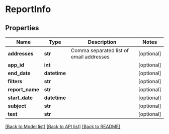 # ReportInfo

## Properties
Name | Type | Description | Notes
------------ | ------------- | ------------- | -------------
**addresses** | **str** | Comma separated list of email addresses | [optional] 
**app_id** | **int** |  | [optional] 
**end_date** | **datetime** |  | [optional] 
**filters** | **str** |  | [optional] 
**report_name** | **str** |  | [optional] 
**start_date** | **datetime** |  | [optional] 
**subject** | **str** |  | [optional] 
**text** | **str** |  | [optional] 

[[Back to Model list]](../README.md#documentation-for-models) [[Back to API list]](../README.md#documentation-for-api-endpoints) [[Back to README]](../README.md)


